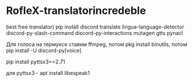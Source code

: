 # RofIeX-translatorincredeble
best free translator)
pip install discord translate lingua-language-detector discord-py-slash-command discord-py-interactions mutagen gtts pynacl

Для голоса на термуксе ставим ffmpeg, потом pkg install binutils, потом pip install -U discord-py[voice]

pip install pyttsx3==2.71

для pyttsx3 - apt install libespeak1
